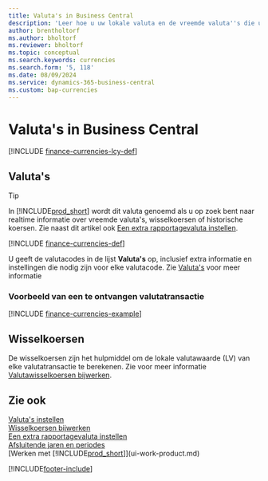 ```yaml
---
title: Valuta's in Business Central
description: 'Leer hoe u uw lokale valuta en de vreemde valuta''s die uw bedrijf gebruikt, definieert.'
author: brentholtorf
ms.author: bholtorf
ms.reviewer: bholtorf
ms.topic: conceptual
ms.search.keywords: currencies
ms.search.form: '5, 118'
ms.date: 08/09/2024
ms.service: dynamics-365-business-central
ms.custom: bap-currencies
---
```


# Valuta's in Business Central

[!INCLUDE [finance-currencies-lcy-def](includes/finance-currencies-lcy-def.md)]

## Valuta's

> [!TIP]  
> In [!INCLUDE[prod_short](includes/prod_short.md)] wordt dit valuta genoemd als u op zoek bent naar realtime informatie over vreemde valuta's, wisselkoersen of historische koersen. Zie naast dit artikel ook [Een extra rapportagevaluta instellen](finance-how-setup-additional-currencies.md).

[!INCLUDE [finance-currencies-def](includes/finance-currencies-def.md)]

U geeft de valutacodes in de lijst **Valuta's** op, inclusief extra informatie en instellingen die nodig zijn voor elke valutacode. Zie [Valuta's](finance-set-up-currencies.md#curr) voor meer informatie

### Voorbeeld van een te ontvangen valutatransactie

[!INCLUDE [finance-currencies-example](includes/finance-currencies-example.md)]

## Wisselkoersen

De wisselkoersen zijn het hulpmiddel om de lokale valutawaarde (LV) van elke valutatransactie te berekenen. Zie voor meer informatie [Valutawisselkoersen bijwerken](finance-how-update-currencies.md).  

## Zie ook

[Valuta's instellen](finance-set-up-currencies.md)    
[Wisselkoersen bijwerken](finance-how-update-currencies.md)    
[Een extra rapportagevaluta instellen](finance-how-setup-additional-currencies.md)    
[Afsluitende jaren en periodes](year-close-years-periods.md)    
[Werken met [!INCLUDE[prod_short](includes/prod_short.md)]](ui-work-product.md)  


[!INCLUDE[footer-include](includes/footer-banner.md)]
